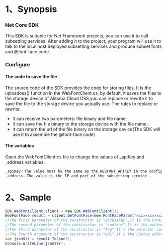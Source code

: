 # 1、Synopsis

### Net Core SDK
This SDK is suitable for Net Framework projects, you can use it to call subsetting services. After adding it to the project, your program will use it to talk to the locallhost deployed subsetting services and produce subset fonts and @font-face code.

### Configure
#### The code to save the file
The source code of the SDK provides the code for storing files. It is the uploadoss() function in the WebFontClient.cs, by default, it saves the files to the storage device of Alibaba Cloud OSS,you can replace or rewrite it to save the file to the storage device you actually use.
The rules to replace or rewrite:
 - It can receive two parameters: file binary and file name;
 - It can save the file binary to the storage device with the file name;
 - It can return the url of the file binary on the storage device(The SDK will use it to assemble the @font-face code)

#### The variables

Open the WebFontClient.cs file to change the values of _apiKey and _address variables.
``` sh
_apiKey：The value must be the same as the WEBFONT_APIKEY in the config file(docker-compose.yml or config.yml).
_address：The value is the IP and port of the subsetting service .
```

 


# 2、Sample

``` C#
SDK.WebFontClient client = new SDK.WebFontClient();           
WebFontFace result = client.GetFontFace(new FontFaceParam("xxxxxxxxxxxxxxxxxxxxxxxxxxxxx", "中文test(.net core is best)", "#id1", ""));
//The first parameter of the constructor is "accessKey",it is the FontID,required;
//The second parameter of the constructor is "content",It is the content text,required;
//The third parameter of the constructor is "Tag",It's the selector code,Optional;
//The fourth argument of the constructor is "URL",It's the Custom address,Optional.
var jsonStr = result.ToJson();
Console.WriteLine(jsonStr);
```

